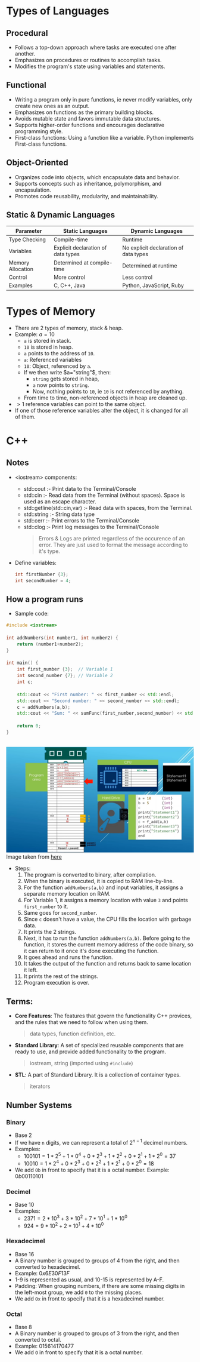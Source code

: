 # Types of Languages

## Procedural
- Follows a top-down approach where tasks are executed one after another.
- Emphasizes on procedures or routines to accomplish tasks.
- Modifies the program's state using variables and statements.

## Functional
- Writing a program only in pure functions, ie never modify variables, only create new ones as an output.
- Emphasizes on functions as the primary building blocks.
- Avoids mutable state and favors immutable data structures.
- Supports higher-order functions and encourages declarative programming style.
- First-class functions: Using a function like a variable. Python implements First-class functions.


## Object-Oriented
- Organizes code into objects, which encapsulate data and behavior.
- Supports concepts such as inheritance, polymorphism, and encapsulation.
- Promotes code reusability, modularity, and maintainability.

## Static & Dynamic Languages

|Parameter     | Static Languages                        | Dynamic Languages                        |
|--------------|-----------------------------------------|------------------------------------------|
| Type Checking| Compile-time                            | Runtime                                  |
| Variables    | Explicit declaration of data types      | No explicit declaration of data types   |
| Memory Allocation | Determined at compile-time           | Determined at runtime                    |
| Control      | More control     | Less control         |
| Examples     | C, C++, Java                            | Python, JavaScript, Ruby                 |

# Types of Memory
- There are 2 types of memory, stack & heap.
- Example: $a = 10$
    - `a` is stored in stack.
    - `10` is stored in heap.
    - `a` points to the address of `10`.
    - `a`: Referenced variables
    - `10`: Object, referenced by `a`.
    - If we then write $a="string"$, then:
        - `string` gets stored in heap,
        - `a` now points to `string`.
        - Now, nothing points to `10`, ie `10` is not referenced by anything.
    - From time to time, non-referenced objects in heap are cleaned up.
- $>1$ reference variables can point to the same object.
- If one of those reference variables alter the object, it is changed for all of them.

# C++

## Notes
- \<iostream\> components:
    - std::cout :- Print data to the Terminal/Console
    - std::cin :- Read data from the Terminal (without spaces). Space is used as an escape character.
    - std::getline(std::cin,var) :- Read data with spaces, from the Terminal.
    - std::string :- String data type
    - std::cerr :- Print errors to the Terminal/Console
    - std::clog :- Print log messages to the Terminal/Console
        > Errors & Logs are printed regardless of the occurence of an error. They are just used to format the message according to it's type.

- Define variables:
    ```cpp
    int firstNumber {3};
    int secondNumber = 4;
    ```

## How a program runs
- Sample code:
```cpp
#include <iostream>

int addNumbers(int number1, int number2) {
    return (number1+number2);
}

int main() {
    int first_number {3};  // Variable 1
    int second_number {7}; // Variable 2
    int c;
    
    std::cout << "First number: " << first_number << std::endl;
    std::cout << "Second number: " << second_number << std::endl;
    c = addNumbers(a,b);
    std::cout << "Sum: " << sumFunc(first_number,second_number) << std::endl;

    return 0;
}
```
<br><img src="../assets/images/TIL-Coding/external/0.png">
Image taken from [here](https://youtu.be/8jLOx1hD3_o)
- Steps:
    1. The program is converted to binary, after compilation.
    1. When the binary is executed, it is copied to RAM line-by-line.
    1. For the function `addNumbers(a,b)` and input variables, it assigns a separate memory location on RAM.
    1. For Variable 1, it assigns a memory location with value `3` and points `first_number` to it.
    1. Same goes for `second_number`.
    1. Since `c` doesn't have a value, the CPU fills the location with garbage data.
    1. It prints the 2 strings.
    1. Next, it has to run the function `addNumbers(a,b)`. Before going to the function, it stores the current memory address of the code binary, so it can return to it once it's done executing the function.
    1. It goes ahead and runs the function.
    1. It takes the output of the function and returns back to same location it left.
    1. It prints the rest of the strings.
    1. Program execution is over.

## Terms:
- **Core Features**: The features that govern the functionality C++ provices, and the rules that we need to follow when using them.
    > data types, function definition, etc.
- **Standard Library**: A set of specialized reusable components that are ready to use, and provide added functionality to the program.
    > iostream, string (imported using `#include`)
- **STL**: A part of Standard Library. It is a collection of container types.
    > iterators

## Number Systems
### Binary
- Base 2
- If we have `n` digits, we can represent a total of $2^{n-1}$ decimel numbers.
- Examples:
    - $100101=1*2^5+1*0^4+0*2^3+1*2^2+0*2^1+1*2^0=37$
    - $10010=1*2^4+0*2^3+0*2^2+1*2^1+0*2^0=18$
- We add `Ob` in front to specify that it is a octal number. Example: $0b00110101$

### Decimel
- Base 10
- Examples:
    - $2371=2*10^3+3*10^2+7*10^1+1*10^0$
    - $924=9*10^2+2*10^1+4*10^0$
### Hexadecimel
- Base 16
- A Binary number is grouped to groups of 4 from the right, and then converted to hexadecimel.
- Example: $0x6E30F13F$
- 1-9 is represented as usual, and 10-15 is represented by A-F.
- Padding: When grouping numbers, if there are some missing digits in the left-most group, we add `0` to the missing places.
- We add `Ox` in front to specify that it is a hexadecimel number.

### Octal
- Base 8
- A Binary number is grouped to groups of 3 from the right, and then converted to octal.
- Example: $015614170477$
- We add `O` in front to specify that it is a octal number.


